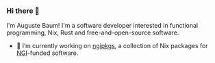 ### Hi there 👋

I'm Auguste Baum! I'm a software developer interested in functional programming, Nix, Rust and free-and-open-source software.

- 🔭 I’m currently working on [ngipkgs](https://github.com/ngi-nix/ngipkgs), a collection of Nix packages for [NGI](https://community.ngi.eu/)-funded software.
